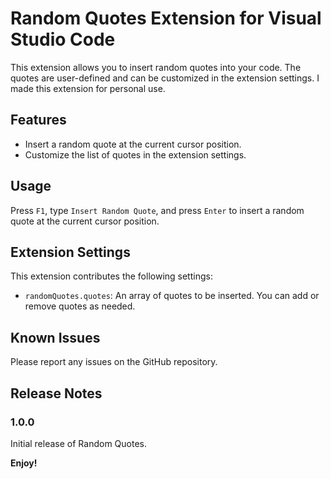 # Random Quotes Extension for Visual Studio Code

This extension allows you to insert random quotes into your code. The quotes are user-defined and can be customized in the extension settings. 
I made this extension for personal use.

## Features

- Insert a random quote at the current cursor position.
- Customize the list of quotes in the extension settings.

## Usage

Press `F1`, type `Insert Random Quote`, and press `Enter` to insert a random quote at the current cursor position.

## Extension Settings

This extension contributes the following settings:

- `randomQuotes.quotes`: An array of quotes to be inserted. You can add or remove quotes as needed.

## Known Issues

Please report any issues on the GitHub repository.

## Release Notes

### 1.0.0

Initial release of Random Quotes.

**Enjoy!**